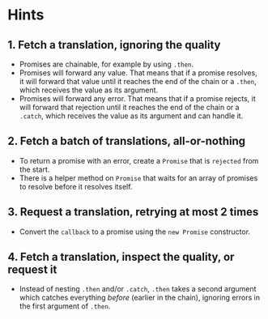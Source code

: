 # Hints

## 1. Fetch a translation, ignoring the quality

- Promises are chainable, for example by using `.then`.
- Promises will forward any value.
  That means that if a promise resolves, it will forward that value until it reaches the end of the chain or a `.then`, which receives the value as its argument.
- Promises will forward any error.
  That means that if a promise rejects, it will forward that rejection until it reaches the end of the chain or a `.catch`, which receives the value as its argument and can handle it.

## 2. Fetch a batch of translations, all-or-nothing

- To return a promise with an error, create a `Promise` that is `rejected` from the start.
- There is a helper method on `Promise` that waits for an array of promises to resolve before it resolves itself.

## 3. Request a translation, retrying at most 2 times

- Convert the `callback` to a promise using the `new Promise` constructor.

## 4. Fetch a translation, inspect the quality, or request it

- Instead of nesting `.then` and/or `.catch`, `.then` takes a second argument which catches everything _before_ (earlier in the chain), ignoring errors in the first argument of `.then`.